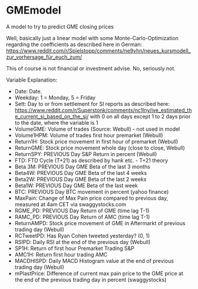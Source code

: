# GMEmodel
A model to try to predict GME closing prices

Well, basically just a linear model with some Monte-Carlo-Optimization regarding the coefficients as described here in German:
https://www.reddit.com/r/Spielstopp/comments/ne9vhn/neues_kursmodell_zur_vorhersage_für_euch_zum/

This of course is not financial or investment advise. No, seriously not.

Variable Explanation:
- Date: Date.
- Weekday: 1 = Monday, 5 = Friday
- Sett: Day to or from settlement for SI reports as described here: https://www.reddit.com/r/Superstonk/comments/nc1lny/ive_estimated_the_current_si_based_on_the_si/ with 0 on all days except 1 to 2 days prior to the date, where the variable is 1
- VolumeGME: Volume of trades (Source: Webull) - not used in model
- Volume1HPM: Volume of trades first hour premarket (Webull)
- Return1H: Stock price movement in first hour of premarket (Webull)
- ReturnGME: Stock price movement whole day (close to close, Webull)
- ReturnSPY: PREVIOUS Day S&P Return in percent (Webull)
- FTD: FTD Cycle (T+21) as described by hank etc. - T+21 theory
- Beta 3M: PREVIOUS Day GME Beta of the last 3 months 
- Beta4W: PREVIOUS Day GME Beta of the last 4 weeks
- Beta2W: PREVIOUS Day GME Beta of the last 2 weeks
- Beta1W: PREVIOUS Day GME Beta of the last week
- BTC: PREVIOUS Day BTC movement in percent (yahoo finance)
- MaxPain: Change of Max Pain price compared to previous day, measured at 4am CET via swaggystocks.com
- RGME_PD: PREVIOUS Day Return of GME (time lag T-1)
- RAMC_PD:  PREVIOUS Day Return of AMC (time lag T-1)
- ReturnAMPD: Stock price movement of GME in Aftermarkt of previous trading day (Webull)
- RCTweetPD: Has Ryan Cohen tweeted yesterday? (0, 1)
- RSIPD: Daily RSI at the end of the previous day (Webull)
- SP1H: Return of first hour Premarket Trading S&P
- AMC1H: Return first hour trading AMC
- MACDHISPD: Daily MACD Histogram value at the end of previous trading day (Webull)
- mPlastPrice: Difference of current max pain price to the GME price at the end of the previous trading day in percent (swaggystocks)
